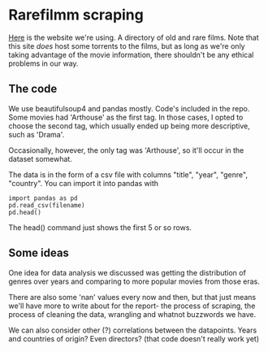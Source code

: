 # Rarefilmm scraping

[Here](http://rarefilmm.com/) is the website we're using. A directory of old and rare films. Note that this site *does* host some torrents to the films, but as long as we're only taking advantage of the movie information, there shouldn't be any ethical problems in our way.

## The code
We use beautifulsoup4 and pandas mostly. Code's included in the repo. Some movies had 'Arthouse' as the first tag. In those cases, I opted to choose the second tag, which usually ended up being more descriptive, such as 'Drama'.

Occasionally, however, the only tag was 'Arthouse', so it'll occur in the dataset somewhat.

The data is in the form of a csv file with columns "title", "year", "genre", "country". You can import it into pandas with

```
import pandas as pd
pd.read_csv(filename)
pd.head()
```

The head() command just shows the first 5 or so rows.

## Some ideas
One idea for data analysis we discussed was getting the distribution of genres over years and comparing to more popular movies from those eras.

There are also some 'nan' values every now and then, but that just means we'll have more to write about for the report- the process of scraping, the process of cleaning the data, wrangling and whatnot buzzwords we have.

We can also consider other (?) correlations between the datapoints. Years and countries of origin? Even directors? (that code doesn't really work yet)
